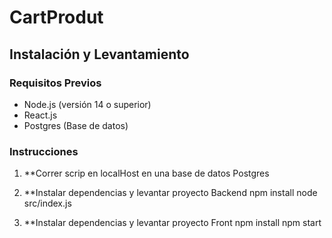 # CartProdut

## Instalación y Levantamiento

### Requisitos Previos

- Node.js (versión 14 o superior)
- React.js
- Postgres (Base de datos)

### Instrucciones

1. **Correr scrip en localHost en una base de datos Postgres

2. **Instalar dependencias y levantar proyecto Backend
npm install
node src/index.js

3. **Instalar dependencias y levantar proyecto Front
npm install
npm start

